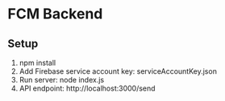 # FCM Backend
## Setup
1. npm install
2. Add Firebase service account key: serviceAccountKey.json
3. Run server: node index.js
4. API endpoint: http://localhost:3000/send

